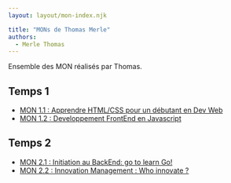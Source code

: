 ```yaml
---
layout: layout/mon-index.njk

title: "MONs de Thomas Merle"
authors:
  - Merle Thomas
---
```


Ensemble des MON réalisés par Thomas.

## Temps 1

- [MON 1.1 : Apprendre HTML/CSS pour un débutant en Dev Web](./temps-1.1)
- [MON 1.2 : Developpement FrontEnd en Javascript](./temps-1.2)

## Temps 2
- [MON 2.1 : Initiation au BackEnd: go to learn Go!](./temps-2.1)
- [MON 2.2 : Innovation Management : Who innovate ?](./temps-2.2)